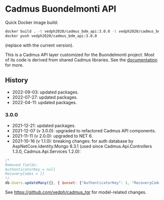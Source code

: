 # Cadmus Buondelmonti API

Quick Docker image build:

```bash
docker build . -t vedph2020/cadmus_bdm_api:3.0.0 -t vedph2020/cadmus_bdm_api:latest
docker push vedph2020/cadmus_bdm_api:3.0.0
```

(replace with the current version).

This is a Cadmus API layer customized for the Buondelmonti project. Most of its code is derived from shared Cadmus libraries. See the [documentation](https://github.com/vedph/cadmus_doc/blob/master/api/creating.md) for more.

## History

- 2022-09-03: updated packages.
- 2022-07-27: updated packages.
- 2022-04-11: updated packages.

### 3.0.0

- 2021-12-21: updated packages.
- 2021-12-07 (v 3.0.0): upgraded to refactored Cadmus API components.
- 2021-11-11 (v 2.0.0): upgraded to NET 6.
- 2021-10-16 (v 1.1.0): breaking changes: for auth database by AspNetCore.Identity.Mongo 8.3.1 (used since Cadmus.Api.Controllers 1.3.0, Cadmus.Api.Services 1.2.0):

```js
/*
Removed fields:
AuthenticatorKey = null
RecoveryCodes = []
*/
db.Users.updateMany({}, { $unset: {"AuthenticatorKey": 1, "RecoveryCodes": 1} });
```

See <https://github.com/vedph/cadmus_tgr> for model-related changes.
